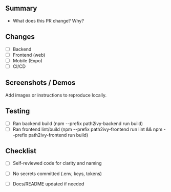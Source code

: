## Summary

- What does this PR change? Why?

## Changes

- [ ] Backend
- [ ] Frontend (web)
- [ ] Mobile (Expo)
- [ ] CI/CD

## Screenshots / Demos

Add images or instructions to reproduce locally.

## Testing

- [ ] Ran backend build (npm --prefix path2ivy-backend run build)
- [ ] Ran frontend lint/build (npm --prefix path2ivy-frontend run lint && npm --prefix path2ivy-frontend run build)

## Checklist

- [ ] Self-reviewed code for clarity and naming
- [ ] No secrets committed (.env, keys, tokens)
- [ ] Docs/README updated if needed


